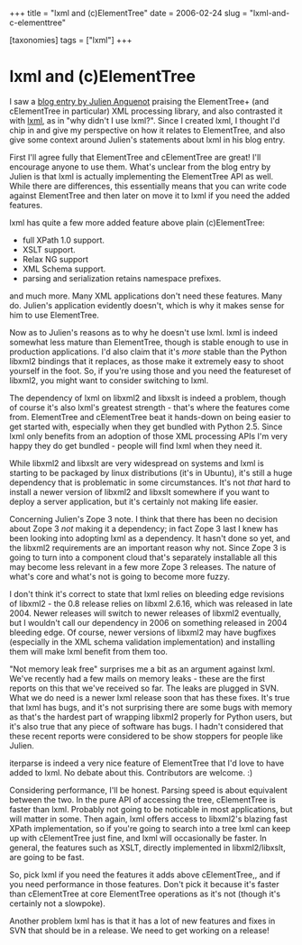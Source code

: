 +++
title = "lxml and (c)ElementTree"
date = 2006-02-24
slug = "lxml-and-c-elementtree"

[taxonomies]
tags = ["lxml"]
+++

# lxml and (c)ElementTree

I saw a [blog entry by Julien
Anguenot](http://blogs.nuxeo.com/sections/blogs/julien_anguenot/2006_02_23_looking-for-fast-memory-friendly-python-xml-processing)
praising the ElementTree+ (and cElementTree in particular) XML
processing library, and also contrasted it with
[lxml](http://codespeak.net/lxml), as in "why didn't I use lxml?". Since
I created lxml, I thought I'd chip in and give my perspective on how it
relates to ElementTree, and also give some context around Julien's
statements about lxml in his blog entry.

First I'll agree fully that ElementTree and cElementTree are great! I'll
encourage anyone to use them. What's unclear from the blog entry by
Julien is that lxml is actually implementing the ElementTree API as
well. While there are differences, this essentially means that you can
write code against ElementTree and then later on move it to lxml if you
need the added features.

lxml has quite a few more added feature above plain (c)ElementTree:

- full XPath 1.0 support.
- XSLT support.
- Relax NG support
- XML Schema support.
- parsing and serialization retains namespace prefixes.

and much more. Many XML applications don't need these features. Many do.
Julien's application evidently doesn't, which is why it makes sense for
him to use ElementTree.

Now as to Julien's reasons as to why he doesn't use lxml. lxml is indeed
somewhat less mature than ElementTree, though is stable enough to use in
production applications. I'd also claim that it's *more* stable than the
Python libxml2 bindings that it replaces, as those make it extremely
easy to shoot yourself in the foot. So, if you're using those and you
need the featureset of libxml2, you might want to consider switching to
lxml.

The dependency of lxml on libxml2 and libxslt is indeed a problem,
though of course it's also lxml's greatest strength - that's where the
features come from. ElementTree and cElementTree beat it hands-down on
being easier to get started with, especially when they get bundled with
Python 2.5. Since lxml only benefits from an adoption of those XML
processing APIs I'm very happy they do get bundled - people will find
lxml when they need it.

While libxml2 and libxslt are very widespread on systems and lxml is
starting to be packaged by linux distributions (it's in Ubuntu), it's
still a huge dependency that is problematic in some circumstances. It's
not *that* hard to install a newer version of libxml2 and libxslt
somewhere if you want to deploy a server application, but it's certainly
not making life easier.

Concerning Julien's Zope 3 note. I think that there has been no decision
about Zope 3 *not* making it a dependency; in fact Zope 3 last I knew
has been looking into adopting lxml as a dependency. It hasn't done so
yet, and the libxml2 requirements are an important reason why not. Since
Zope 3 is going to turn into a component cloud that's separately
installable all this may become less relevant in a few more Zope 3
releases. The nature of what's core and what's not is going to become
more fuzzy.

I don't think it's correct to state that lxml relies on bleeding edge
revisions of libxml2 - the 0.8 release relies on libxml 2.6.16, which
was released in late 2004. Newer releases will switch to newer releases
of libxml2 eventually, but I wouldn't call our dependency in 2006 on
something released in 2004 bleeding edge. Of course, newer versions of
libxml2 may have bugfixes (especially in the XML schema validation
implementation) and installing them will make lxml benefit from them
too.

"Not memory leak free" surprises me a bit as an argument against lxml.
We've recently had a few mails on memory leaks - these are the first
reports on this that we've received so far. The leaks are plugged in
SVN. What we do need is a newer lxml release soon that has these fixes.
It's true that lxml has bugs, and it's not surprising there are some
bugs with memory as that's the hardest part of wrapping libxml2 properly
for Python users, but it's also true that any piece of software has
bugs. I hadn't considered that these recent reports were considered to
be show stoppers for people like Julien.

iterparse is indeed a very nice feature of ElementTree that I'd love to
have added to lxml. No debate about this. Contributors are welcome. :)

Considering performance, I'll be honest. Parsing speed is about
equivalent between the two. In the pure API of accessing the tree,
cElementTree is faster than lxml. Probably not going to be noticable in
most applications, but will matter in some. Then again, lxml offers
access to libxml2's blazing fast XPath implementation, so if you're
going to search into a tree lxml can keep up with cElementTree just
fine, and lxml will occasionally be faster. In general, the features
such as XSLT, directly implemented in libxml2/libxslt, are going to be
fast.

So, pick lxml if you need the features it adds above cElementTree,, and
if you need performance in those features. Don't pick it because it's
faster than cElementTree at core ElementTree operations as it's not
(though it's certainly not a slowpoke).

Another problem lxml has is that it has a lot of new features and fixes
in SVN that should be in a release. We need to get working on a release!
